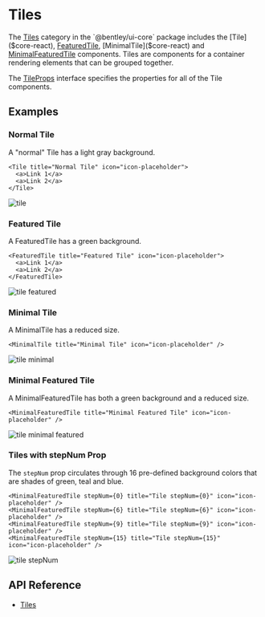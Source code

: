 # Tiles

The [Tiles]($core-react:Tabs) category in the `@bentley/ui-core` package includes
the [Tile]($core-react), [FeaturedTile]($core-react), [MinimalTile]($core-react) and [MinimalFeaturedTile]($core-react) components.
Tiles are components for a container rendering elements that can be grouped together.

The [TileProps]($core-react) interface specifies the properties for all of the
Tile components.

## Examples

### Normal Tile

A "normal" Tile has a light gray background.

```tsx
<Tile title="Normal Tile" icon="icon-placeholder">
  <a>Link 1</a>
  <a>Link 2</a>
</Tile>
```

![tile](./images/NormalTile.png "Tile")

### Featured Tile

A FeaturedTile has a green background.

```tsx
<FeaturedTile title="Featured Tile" icon="icon-placeholder">
  <a>Link 1</a>
  <a>Link 2</a>
</FeaturedTile>
```

![tile featured](./images/FeaturedTile.png "Featured Tile")

### Minimal Tile

A MinimalTile has a reduced size.

```tsx
<MinimalTile title="Minimal Tile" icon="icon-placeholder" />
```

![tile minimal](./images/MinimalTile.png "Minimal Tile")

### Minimal Featured Tile

A MinimalFeaturedTile has both a green background and a reduced size.

```tsx
<MinimalFeaturedTile title="Minimal Featured Tile" icon="icon-placeholder" />
```

![tile minimal featured](./images/MinimalFeaturedTile.png "Minimal Featured Tile")

### Tiles with stepNum Prop

The `stepNum` prop circulates through 16 pre-defined background colors that are shades of green, teal and blue.

```tsx
<MinimalFeaturedTile stepNum={0} title="Tile stepNum={0}" icon="icon-placeholder" />
<MinimalFeaturedTile stepNum={6} title="Tile stepNum={6}" icon="icon-placeholder" />
<MinimalFeaturedTile stepNum={9} title="Tile stepNum={9}" icon="icon-placeholder" />
<MinimalFeaturedTile stepNum={15} title="Tile stepNum={15}" icon="icon-placeholder" />
```

![tile stepNum](./images/TilesStepNum.png "Tiles with stepNum")

## API Reference

- [Tiles]($core-react:Tiles)
